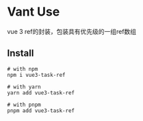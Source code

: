 # Vant Use

vue 3 ref的封装，包装具有优先级的一组ref数组

## Install

```shell
# with npm
npm i vue3-task-ref

# with yarn
yarn add vue3-task-ref

# with pnpm
pnpm add vue3-task-ref
```
